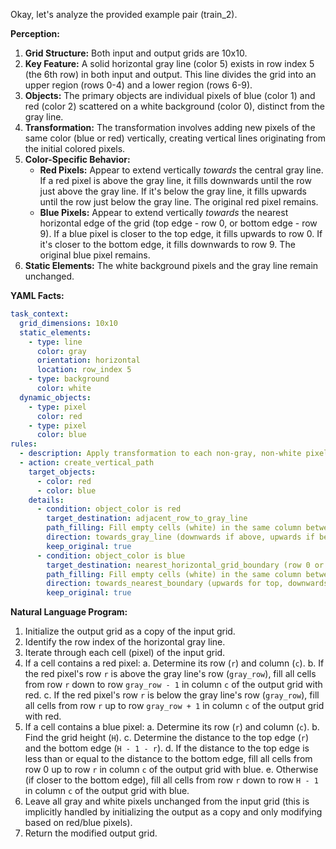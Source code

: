 Okay, let's analyze the provided example pair (train_2).

**Perception:**

1.  **Grid Structure:** Both input and output grids are 10x10.
2.  **Key Feature:** A solid horizontal gray line (color 5) exists in row index 5 (the 6th row) in both input and output. This line divides the grid into an upper region (rows 0-4) and a lower region (rows 6-9).
3.  **Objects:** The primary objects are individual pixels of blue (color 1) and red (color 2) scattered on a white background (color 0), distinct from the gray line.
4.  **Transformation:** The transformation involves adding new pixels of the same color (blue or red) vertically, creating vertical lines originating from the initial colored pixels.
5.  **Color-Specific Behavior:**
    *   **Red Pixels:** Appear to extend vertically *towards* the central gray line. If a red pixel is above the gray line, it fills downwards until the row just above the gray line. If it's below the gray line, it fills upwards until the row just below the gray line. The original red pixel remains.
    *   **Blue Pixels:** Appear to extend vertically *towards* the nearest horizontal edge of the grid (top edge - row 0, or bottom edge - row 9). If a blue pixel is closer to the top edge, it fills upwards to row 0. If it's closer to the bottom edge, it fills downwards to row 9. The original blue pixel remains.
6.  **Static Elements:** The white background pixels and the gray line remain unchanged.

**YAML Facts:**


```yaml
task_context:
  grid_dimensions: 10x10
  static_elements:
    - type: line
      color: gray
      orientation: horizontal
      location: row_index 5
    - type: background
      color: white
  dynamic_objects:
    - type: pixel
      color: red
    - type: pixel
      color: blue
rules:
  - description: Apply transformation to each non-gray, non-white pixel individually.
  - action: create_vertical_path
    target_objects:
      - color: red
      - color: blue
    details:
      - condition: object_color is red
        target_destination: adjacent_row_to_gray_line
        path_filling: Fill empty cells (white) in the same column between the object's initial row and the target row (exclusive of gray line row) with red color.
        direction: towards_gray_line (downwards if above, upwards if below)
        keep_original: true
      - condition: object_color is blue
        target_destination: nearest_horizontal_grid_boundary (row 0 or row 9)
        path_filling: Fill empty cells (white) in the same column between the object's initial row and the target row (inclusive) with blue color.
        direction: towards_nearest_boundary (upwards for top, downwards for bottom)
        keep_original: true

```


**Natural Language Program:**

1.  Initialize the output grid as a copy of the input grid.
2.  Identify the row index of the horizontal gray line.
3.  Iterate through each cell (pixel) of the input grid.
4.  If a cell contains a red pixel:
    a.  Determine its row (`r`) and column (`c`).
    b.  If the red pixel's row `r` is above the gray line's row (`gray_row`), fill all cells from row `r` down to row `gray_row - 1` in column `c` of the output grid with red.
    c.  If the red pixel's row `r` is below the gray line's row (`gray_row`), fill all cells from row `r` up to row `gray_row + 1` in column `c` of the output grid with red.
5.  If a cell contains a blue pixel:
    a.  Determine its row (`r`) and column (`c`).
    b.  Find the grid height (`H`).
    c.  Determine the distance to the top edge (`r`) and the bottom edge (`H - 1 - r`).
    d.  If the distance to the top edge is less than or equal to the distance to the bottom edge, fill all cells from row 0 up to row `r` in column `c` of the output grid with blue.
    e.  Otherwise (if closer to the bottom edge), fill all cells from row `r` down to row `H - 1` in column `c` of the output grid with blue.
6.  Leave all gray and white pixels unchanged from the input grid (this is implicitly handled by initializing the output as a copy and only modifying based on red/blue pixels).
7.  Return the modified output grid.